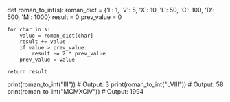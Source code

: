 def roman_to_int(s):
    roman_dict = {'I': 1, 'V': 5, 'X': 10, 'L': 50, 'C': 100, 'D': 500, 'M': 1000}
    result = 0
    prev_value = 0
    
    for char in s:
        value = roman_dict[char]
        result += value
        if value > prev_value:
            result -= 2 * prev_value
        prev_value = value
        
    return result

print(roman_to_int("III"))  # Output: 3
print(roman_to_int("LVIII"))  # Output: 58
print(roman_to_int("MCMXCIV"))  # Output: 1994